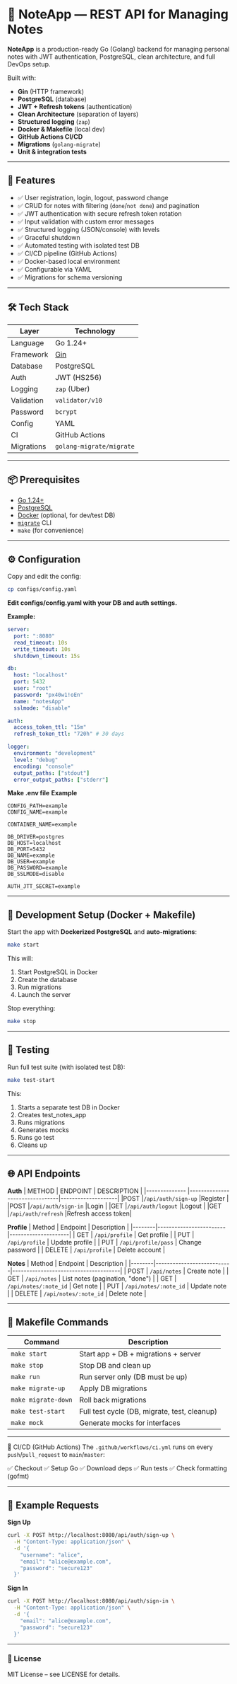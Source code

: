 # 📝 NoteApp — REST API for Managing Notes

**NoteApp** is a production-ready Go (Golang) backend for managing personal notes with JWT authentication, PostgreSQL, clean architecture, and full DevOps setup.

Built with:
- **Gin** (HTTP framework)
- **PostgreSQL** (database)
- **JWT + Refresh tokens** (authentication)
- **Clean Architecture** (separation of layers)
- **Structured logging** (`zap`)
- **Docker & Makefile** (local dev)
- **GitHub Actions CI/CD**
- **Migrations** (`golang-migrate`)
- **Unit & integration tests**

---

## 🚀 Features

- ✅ User registration, login, logout, password change
- ✅ CRUD for notes with filtering (`done`/`not done`) and pagination
- ✅ JWT authentication with secure refresh token rotation
- ✅ Input validation with custom error messages
- ✅ Structured logging (JSON/console) with levels
- ✅ Graceful shutdown
- ✅ Automated testing with isolated test DB
- ✅ CI/CD pipeline (GitHub Actions)
- ✅ Docker-based local environment
- ✅ Configurable via YAML
- ✅ Migrations for schema versioning

---

## 🛠️ Tech Stack

| Layer         | Technology                     |
|--------------|--------------------------------|
| Language     | Go 1.24+                       |
| Framework    | [Gin](https://gin-gonic.com/)  |
| Database     | PostgreSQL                     |
| Auth         | JWT (HS256)                    |
| Logging      | `zap` (Uber)                   |
| Validation   | `validator/v10`                |
| Password     | `bcrypt`                       |
| Config       | YAML                           |
| CI           | GitHub Actions                 |
| Migrations   | `golang-migrate/migrate`       |

---

## 📦 Prerequisites

- [Go 1.24+](https://go.dev/dl/)
- [PostgreSQL](https://www.postgresql.org/download/)
- [Docker](https://www.docker.com/) (optional, for dev/test DB)
- [`migrate`](https://github.com/golang-migrate/migrate) CLI
- `make` (for convenience)

---

## ⚙️ Configuration

Copy and edit the config:

```bash
cp configs/config.yaml
```

**Edit configs/config.yaml with your DB and auth settings.**

**Example:**
```yaml
server:
  port: ":8080"
  read_timeout: 10s
  write_timeout: 10s
  shutdown_timeout: 15s

db:
  host: "localhost"
  port: 5432
  user: "root"
  password: "px40w1!oEn"
  name: "notesApp"
  sslmode: "disable"

auth:
  access_token_ttl: "15m"
  refresh_token_ttl: "720h" # 30 days

logger:
  environment: "development"
  level: "debug"
  encoding: "console"
  output_paths: ["stdout"]
  error_output_paths: ["stderr"]
```

**Make .env file**
**Example**
```.env
CONFIG_PATH=example
CONFIG_NAME=example

CONTAINER_NAME=example

DB_DRIVER=postgres
DB_HOST=localhost
DB_PORT=5432
DB_NAME=example
DB_USER=example
DB_PASSWORD=example
DB_SSLMODE=disable

AUTH_JTT_SECRET=example
```

---

## 🐳 Development Setup (Docker + Makefile)

Start the app with **Dockerized PostgreSQL** and **auto-migrations**:

```bash
make start
```

This will:

1. Start PostgreSQL in Docker
2. Create the database
3. Run migrations
4. Launch the server

Stop everything:
```bash
make stop
```

---

## 🧪 Testing
Run full test suite (with isolated test DB):

```bash
make test-start
```

This:

1. Starts a separate test DB in Docker
2. Creates test_notes_app
3. Runs migrations
4. Generates mocks
5. Runs go test
6. Cleans up

---


## 🌐 API Endpoints
**Auth**
| METHOD        | ENDPOINT                       | DESCRIPTION        |
|-------------- |--------------------------------|--------------------|
|POST           |`/api/auth/sign-up`             |Register            |
|POST           |`/api/auth/sign-in`             |Login               |
|GET            |`/api/auth/logout`              |Logout              |
|GET            |`/api/auth/refresh`             |Refresh access token|

**Profile**
| Method | Endpoint               | Description         |
|--------|------------------------|---------------------|
| GET    | `/api/profile`         | Get profile         |
| PUT    | `/api/profile`         | Update profile      |
| PUT    | `/api/profile/pass`    | Change password     |
| DELETE | `/api/profile`         | Delete account      |


**Notes**
| Method | Endpoint                  | Description                          |
|--------|---------------------------|--------------------------------------|
| POST   | `/api/notes`              | Create note                          |
| GET    | `/api/notes`              | List notes (pagination, "done")      |
| GET    | `/api/notes/:note_id`     | Get note                             |
| PUT    | `/api/notes/:note_id`     | Update note                          |
| DELETE | `/api/notes/:note_id`     | Delete note                          |

---

## 🧰 Makefile Commands

| Command           | Description                                      |
|-------------------|--------------------------------------------------|
| `make start`      | Start app + DB + migrations + server             |
| `make stop`       | Stop DB and clean up                             |
| `make run`        | Run server only (DB must be up)                  |
| `make migrate-up` | Apply DB migrations                              |
| `make migrate-down` | Roll back migrations                           |
| `make test-start` | Full test cycle (DB, migrate, test, cleanup)     |
| `make mock`       | Generate mocks for interfaces                    |

---

🔄 CI/CD (GitHub Actions)
The `.github/workflows/ci.yml` runs on every `push`/`pull_request` to `main`/`master`:

✅ Checkout
✅ Setup Go
✅ Download deps
✅ Run tests
✅ Check formatting (gofmt)

---

## 🧪 Example Requests

**Sign Up**
```bash
curl -X POST http://localhost:8080/api/auth/sign-up \
  -H "Content-Type: application/json" \
  -d '{
    "username": "alice",
    "email": "alice@example.com",
    "password": "secure123"
  }'
```

**Sign In**
```bash
curl -X POST http://localhost:8080/api/auth/sign-in \
  -H "Content-Type: application/json" \
  -d '{
    "email": "alice@example.com",
    "password": "secure123"
  }'
```

---

### 📄 License
MIT License – see LICENSE for details.
